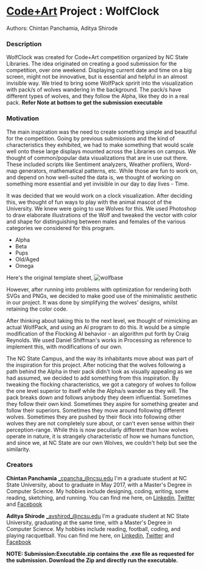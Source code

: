 # [Code+Art](https://www.lib.ncsu.edu/codeart) Project : WolfClock

Authors: Chintan Panchamia, Aditya Shirode

### Description
WolfClock was created for Code+Art competition organized by NC State Libraries.
The idea originated on creating a good submission for the competition, over one weekend.
Displaying current date and time on a big screen, might not be innovative, but is essential and helpful in an almost invisible way. We tried to bring some WolfPack spririt into the visualization with pack/s of wolves wandering in the background.
The pack/s have different types of wolves, and they follow the Alpha, like they do in a real pack.
**Refer Note at bottom to get the submission executable**

### Motivation
The main inspiration was the need to create something simple and beautiful for the competition. Going by previous submissions and the kind of characteristics they exhibited, we had to make something that would scale well onto these large displays mounted across the Libraries on campus. We thought of common/popular data visualizations that are in use out there. These included scripts like Sentiment analyzers, Weather profilers, Word-map generators, mathematical patterns, etc.
While those are fun to work on, and depend on how well-suited the data is, we thought of working on something more essential and yet invisible in our day to day lives - Time.

It was decided that we would work on a clock visualization. After deciding this, we thought of fun ways to play with the animal mascot of the University. We knew were going to use Wolves for this. We used Photoshop to draw elaborate illustrations of the Wolf and tweaked the vector with color and shape for distinguishing between males and females of the various categories we considered for this program.
- Alpha
- Beta
- Pups
- Old/Aged
- Omega

Here's the original template sheet,
![wolfbase](https://cloud.githubusercontent.com/assets/13035693/24915642/b4ae5e50-1ea5-11e7-9ec8-cc101940924e.png)

However, after running into problems with optimization for rendering both SVGs and PNGs, we decided to make good use of the minimalistic aesthetic in our project. It was done by simplifying the wolves' designs, whilst retaining the color code.

After thinking about taking this to the next level, we thought of mimicking an actual WolfPack, and using an AI program to do this. It would be a simple modification of the Flocking AI behavior - an algorithm put forth by Craig Reynolds. We used Daniel Shiffman's works in Processing as reference to implement this, with modifications of our own.

The NC State Campus, and the way its inhabitants move about was part of the inspiration for this project. After noticing that the wolves following a path behind the Alpha in their pack didn't look as visually appealing as we had assumed, we decided to add something from this inspiration. By tweaking the flocking characteristics, we got a category of wolves to follow the one level superior to itself while the Alpha/s wander as they will. The pack breaks down and follows anybody they deem influential. Sometimes they follow their own kind. Sometimes they aspire for something greater and follow their superiors. Sometimes they move around following different wolves. Sometimes they are pushed by their flock into following other wolves they are not completely sure about, or can't even sense within their perception-range.
While this is now peculiarly different than how wolves operate in nature, it is strangely characteristic of how we humans function, and since we, at NC State are our own Wolves, we couldn't help but see the similarity.

### Creators
**Chintan Panchamia** _cpancha_@ncsu.edu
I'm a graduate student at NC State University, about to graduate in May 2017, with a Master's Degree in Computer Science. My hobbies include designing, coding, writing, some reading, sketching, and running.
You can find me here, on [Linkedin][1], [Twitter][2] and [Facebook][3]

[1]: http://wwww.linkedin.com/in/chintanpanchamia
[2]: http://www.twitter.com/chinpanchamia
[3]: http://www.facebook.com/chintan.panchamia

**Aditya Shirode** _avshirod_@ncsu.edu
I'm a graduate student at NC State University, graduating at the same time, with a Master's Degree in Computer Science. My hobbies include reading, football, coding, and playing racquetball.
You can find me here, on [Linkedin][4], [Twitter][5] and [Facebook][6]

[4]: http://www.linkedin.com/in/adityavshirode
[5]: http://www.twitter.com/Anthaceorote
[6]: https://www.facebook.com/anthaceorote


**NOTE: Submission:Executable.zip contains the .exe file as requested for the submission. Download the Zip and directly run the executable.**
